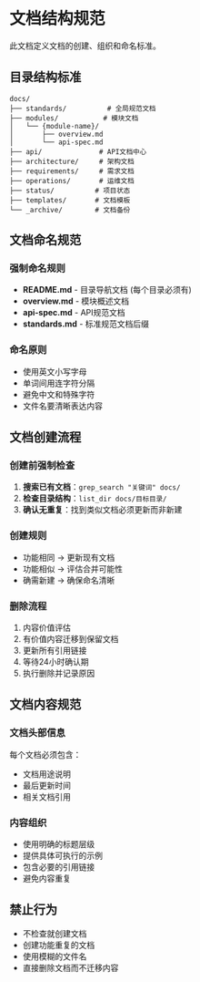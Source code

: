 # 文档结构规范

此文档定义文档的创建、组织和命名标准。

## 目录结构标准

```
docs/
├── standards/          # 全局规范文档
├── modules/           # 模块文档
│   └── {module-name}/
│       ├── overview.md
│       └── api-spec.md
├── api/              # API文档中心
├── architecture/     # 架构文档  
├── requirements/     # 需求文档
├── operations/       # 运维文档
├── status/          # 项目状态
├── templates/       # 文档模板
└── _archive/        # 文档备份
```

## 文档命名规范

### 强制命名规则
- **README.md** - 目录导航文档 (每个目录必须有)
- **overview.md** - 模块概述文档
- **api-spec.md** - API规范文档  
- **standards.md** - 标准规范文档后缀

### 命名原则
- 使用英文小写字母
- 单词间用连字符分隔
- 避免中文和特殊字符
- 文件名要清晰表达内容

## 文档创建流程

### 创建前强制检查
1. **搜索已有文档**：`grep_search "关键词" docs/`
2. **检查目录结构**：`list_dir docs/目标目录/`  
3. **确认无重复**：找到类似文档必须更新而非新建

### 创建规则
- 功能相同 → 更新现有文档
- 功能相似 → 评估合并可能性
- 确需新建 → 确保命名清晰

### 删除流程
1. 内容价值评估
2. 有价值内容迁移到保留文档
3. 更新所有引用链接
4. 等待24小时确认期
5. 执行删除并记录原因

## 文档内容规范

### 文档头部信息
每个文档必须包含：
- 文档用途说明
- 最后更新时间
- 相关文档引用

### 内容组织
- 使用明确的标题层级
- 提供具体可执行的示例
- 包含必要的引用链接
- 避免内容重复

## 禁止行为

- 不检查就创建文档
- 创建功能重复的文档
- 使用模糊的文件名
- 直接删除文档而不迁移内容